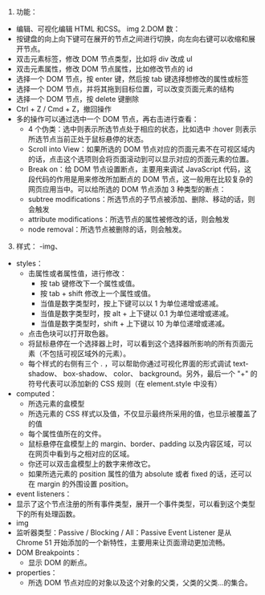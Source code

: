 1. 功能：
- 编辑、可视化编辑 HTML 和CSS。
img
2.DOM 数：
- 按键盘的向上向下键可在展开的节点之间进行切换，向左向右键可以收缩和展开节点。
- 双击元素标签，修改 DOM 节点类型，比如将 div 改成 ul
- 双击元素属性，修改 DOM 节点属性，比如修改节点的 id
- 选择一个 DOM 节点，按 enter 键，然后按 tab 键选择想修改的属性或标签
- 选择一个 DOM 节点，并将其拖到目标位置，可以改变页面元素的结构
- 选择一个 DOM 节点，按 delete 键删除
- Ctrl + Z / Cmd + Z，撤回操作
- 多的操作可以通过选中一个 DOM 节点，再右击进行查看：
  - 4 个伪类：选中则表示所选节点处于相应的状态，比如选中 :hover 则表示所选节点当前正处于鼠标悬停的状态。
  - Scroll into View：如果所选的 DOM 节点对应的页面元素不在可视区域内的话，点击这个选项则会将页面滚动到可以显示对应的页面元素的位置。
  - Break on：给 DOM 节点设置断点，主要用来调试 JavaScript 代码，这段代码的作用是用来修改所加断点的 DOM 节点，这一般用在比较复杂的网页应用当中。可以给所选的 DOM 节点添加 3 种类型的断点：
   - subtree modifications：所选节点的子节点被添加、删除、移动的话，则会触发
   - attribute modifications：所选节点的属性被修改的话，则会触发
   - node removal：所选节点被删除的话，则会触发。
3. 样式：
-img、
- styles：
  - 击属性或者属性值，进行修改：
    - 按 tab 键修改下一个属性或值。
    - 按 tab + shift 修改上一个属性或值。
    - 当值是数字类型时，按上下键可以以 1 为单位递增或递减。
    - 当值是数字类型时，按 alt + 上下键以 0.1 为单位递增或递减。
    - 当值是数字类型时，shift + 上下键以 10 为单位递增或递减。
  - 点击色块可以打开取色器。
  - 将鼠标悬停在一个选择器上时，可以看到这个选择器所影响的所有页面元素（不包括可视区域外的元素）。
  - 每个样式的右侧有三个 . ，可以帮助你通过可视化界面的形式调试 text-shadow、 box-shadow、 color、 background。另外，最后一个 "+" 的符号代表可以添加新的 CSS 规则（在 element.style 中没有）
- computed：
  - 所选元素的盒模型
  - 所选元素的 CSS 样式以及值，不仅显示最终所采用的值，也显示被覆盖了的值
  - 每个属性值所在的文件。
  - 鼠标悬停在盒模型上的 margin、border、padding 以及内容区域，可以在网页中看到与之相对应的区域。
  - 你还可以双击盒模型上的数字来修改它。
  - 如果所选元素的 position 属性的值为 absolute 或者 fixed 的话，还可以在 margin 的外围设置 position。
- event listeners：
 - 显示了这个节点注册的所有事件类型，展开一个事件类型，可以看到这个类型下的所有处理函数。
 - img
 - 监听器类型：Passive / Blocking / All：Passive Event Listener 是从 Chrome 51 开始添加的一个新特性，主要用来让页面滑动更加流畅。
- DOM Breakpoints：
  - 显示 DOM 的断点。
- properties：
  - 所选 DOM 节点对应的对象以及这个对象的父类，父类的父类...的集合。
